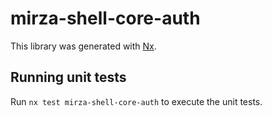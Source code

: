# mirza-shell-core-auth

This library was generated with [Nx](https://nx.dev).

## Running unit tests

Run `nx test mirza-shell-core-auth` to execute the unit tests.
